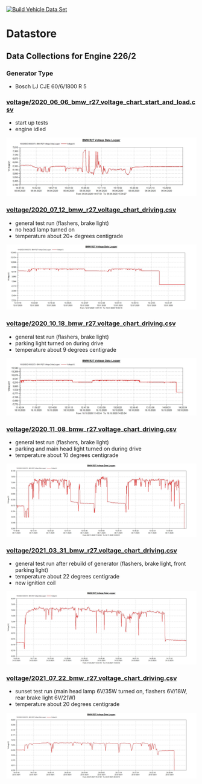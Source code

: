 [![Build Vehicle Data Set](https://github.com/oberwiesenfeld/datastore-oberwiesenfeld-tech/actions/workflows/build.yml/badge.svg)](https://github.com/oberwiesenfeld/datastore-oberwiesenfeld-tech/actions/workflows/build.yml)
# Datastore
## Data Collections for Engine 226/2
### Generator Type
* Bosch LJ CJE 60/6/1800 R 5

### [voltage/2020_06_06_bmw_r27_voltage_chart_start_and_load.csv](voltage/2020_06_06_bmw_r27_voltage_chart_start_and_load.csv)

* start up tests 
* engine idled

![voltage/2020_06_06_bmw_r27_voltage_chart_start_and_load.jpg](voltage/2020_06_06_bmw_r27_voltage_chart_start_and_load.jpg)

### [voltage/2020_07_12_bmw_r27_voltage_chart_driving.csv](voltage/2020_07_12_bmw_r27_voltage_chart_driving.csv)

* general test run (flashers, brake light)
* no head lamp turned on
* temperature about 20+ degrees centigrade

![voltage/2020_07_12_bmw_r27_voltage_chart_driving.jpg](voltage/2020_07_12_bmw_r27_voltage_chart_driving.jpg)


### [voltage/2020_10_18_bmw_r27_voltage_chart_driving.csv](voltage/2020_10_18_bmw_r27_voltage_chart_driving.csv)

* general test run (flashers, brake light) 
* parking light turned on during drive
* temperature about 9 degrees centigrade

![voltage/2020_10_18_bmw_r27_voltage_chart_driving.jpg](voltage/2020_10_18_bmw_r27_voltage_chart_driving.jpg)


### [voltage/2020_11_08_bmw_r27_voltage_chart_driving.csv](voltage/2020_11_08_bmw_r27_voltage_chart_driving.csv)

* general test run (flashers, brake light) 
* parking and main head light turned on during drive
* temperature about 10 degrees centigrade

![voltage/2020_11_08_bmw_r27_voltage_chart_driving.jpg](voltage/2020_11_08_bmw_r27_voltage_chart_driving.jpg)


### [voltage/2021_03_31_bmw_r27_voltage_chart_driving.csv](voltage/2021_03_31_bmw_r27_voltage_chart_driving.csv)

* general test run after rebuild of generator (flashers, brake light, front parking light)
* temperature about 22 degrees centigrade
* new ignition coil

![voltage/2021_03_31_bmw_r27_voltage_chart_driving.jpg](voltage/2021_03_31_bmw_r27_voltage_chart_driving.jpg)

### [voltage/2021_07_22_bmw_r27_voltage_chart_driving.csv](voltage/2021_07_22_bmw_r27_voltage_chart_driving.csv)

* sunset test run (main head lamp 6V/35W turned on, flashers 6V/18W, rear brake light 6V/21W)
* temperature about 20 degrees centigrade

![voltage/2021_07_22_bmw_r27_voltage_chart_driving.jpg](voltage/2021_07_22_bmw_r27_voltage_chart_driving.jpg)

